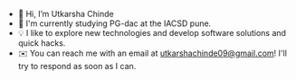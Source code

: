 - 👋 Hi, I’m Utkarsha Chinde
- 🌱 I'm currently studying PG-dac at the IACSD pune.
- 💡 I like to explore new technologies and develop software solutions and quick hacks.
- ✉️  You can reach me with an email at utkarshachinde09@gmail.com! I'll try to respond as soon as I can.


<!---
UtkarshaChinde12/UtkarshaChinde12 is a ✨ special ✨ repository because its `README.md` (this file) appears on your GitHub profile.
You can click the Preview link to take a look at your changes.
--->
